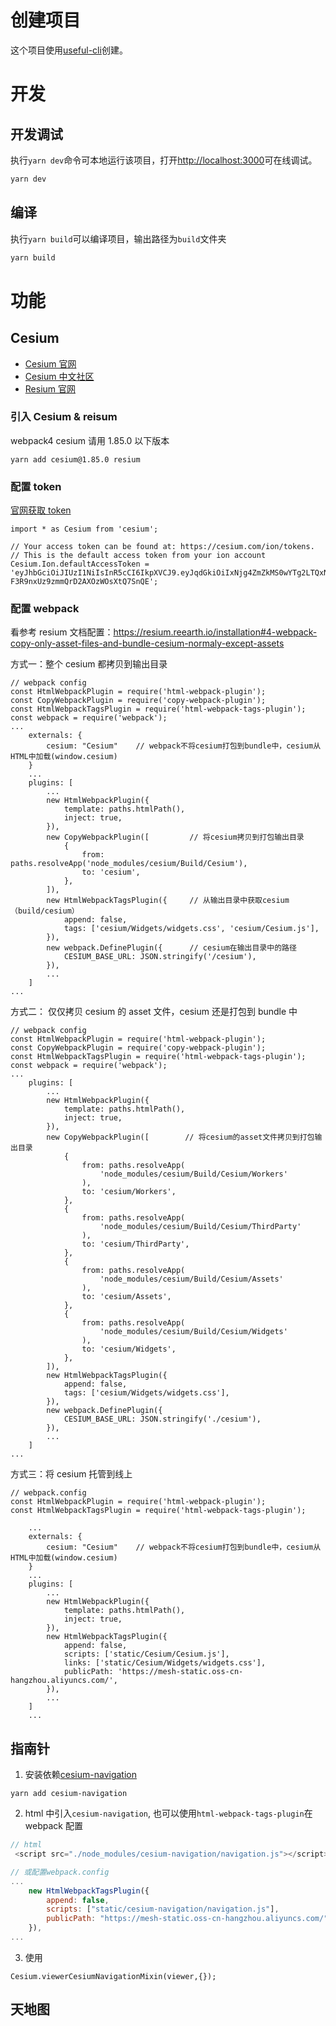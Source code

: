 # 创建项目

这个项目使用[useful-cli](https://github.com/yucheng1207/useful-cli)创建。

# 开发

## 开发调试

执行`yarn dev`命令可本地运行该项目，打开[http://localhost:3000](http://localhost:3000)可在线调试。

```bash
yarn dev
```

## 编译

执行`yarn build`可以编译项目，输出路径为`build`文件夹

```bash
yarn build
```

# 功能

## Cesium

-   [Cesium 官网](https://cesium.com/learn/cesiumjs-learn/cesiumjs-quickstart/)
-   [Cesium 中文社区](http://cesium.coinidea.com/guide/)
-   [Resium 官网](https://resium.reearth.io/)

### 引入 Cesium & reisum

webpack4 cesium 请用 1.85.0 以下版本

```
yarn add cesium@1.85.0 resium
```

### 配置 token

[官网获取 token](https://cesium.com/ion/tokens?page=1)

```
import * as Cesium from 'cesium';

// Your access token can be found at: https://cesium.com/ion/tokens.
// This is the default access token from your ion account
Cesium.Ion.defaultAccessToken = 'eyJhbGciOiJIUzI1NiIsInR5cCI6IkpXVCJ9.eyJqdGkiOiIxNjg4ZmZkMS0wYTg2LTQxNDUtYWI2Yi1jMGFkYzAyM2Y0NGQiLCJpZCI6MTUxOTAsInNjb3BlcyI6WyJhc3IiLCJnYyJdLCJpYXQiOjE1NjczOTE2ODl9.OHWWuDk17XW-F3R9nxUz9zmmQrD2AXOzWOsXtQ7SnQE';
```

### 配置 webpack

看参考 resium 文档配置：https://resium.reearth.io/installation#4-webpack-copy-only-asset-files-and-bundle-cesium-normaly-except-assets

方式一：整个 cesium 都拷贝到输出目录

```
// webpack config
const HtmlWebpackPlugin = require('html-webpack-plugin');
const CopyWebpackPlugin = require('copy-webpack-plugin');
const HtmlWebpackTagsPlugin = require('html-webpack-tags-plugin');
const webpack = require('webpack');
...
	externals: {
		cesium: "Cesium" 	// webpack不将cesium打包到bundle中，cesium从HTML中加载(window.cesium)
	}
	...
	plugins: [
		...
		new HtmlWebpackPlugin({
            template: paths.htmlPath(),
            inject: true,
        }),
		new CopyWebpackPlugin([			// 将cesium拷贝到打包输出目录
            {
                from: paths.resolveApp('node_modules/cesium/Build/Cesium'),
                to: 'cesium',
            },
        ]),
        new HtmlWebpackTagsPlugin({		// 从输出目录中获取cesium（build/cesium）
            append: false,
            tags: ['cesium/Widgets/widgets.css', 'cesium/Cesium.js'],
        }),
        new webpack.DefinePlugin({		// cesium在输出目录中的路径
            CESIUM_BASE_URL: JSON.stringify('/cesium'),
        }),
		...
	]
...
```

方式二： 仅仅拷贝 cesium 的 asset 文件，cesium 还是打包到 bundle 中

```
// webpack config
const HtmlWebpackPlugin = require('html-webpack-plugin');
const CopyWebpackPlugin = require('copy-webpack-plugin');
const HtmlWebpackTagsPlugin = require('html-webpack-tags-plugin');
const webpack = require('webpack');
...
	plugins: [
		...
		new HtmlWebpackPlugin({
            template: paths.htmlPath(),
            inject: true,
        }),
        new CopyWebpackPlugin([        // 将cesium的asset文件拷贝到打包输出目录
            {
                from: paths.resolveApp(
                    'node_modules/cesium/Build/Cesium/Workers'
                ),
                to: 'cesium/Workers',
            },
            {
                from: paths.resolveApp(
                    'node_modules/cesium/Build/Cesium/ThirdParty'
                ),
                to: 'cesium/ThirdParty',
            },
            {
                from: paths.resolveApp(
                    'node_modules/cesium/Build/Cesium/Assets'
                ),
                to: 'cesium/Assets',
            },
            {
                from: paths.resolveApp(
                    'node_modules/cesium/Build/Cesium/Widgets'
                ),
                to: 'cesium/Widgets',
            },
        ]),
        new HtmlWebpackTagsPlugin({
            append: false,
            tags: ['cesium/Widgets/widgets.css'],
        }),
        new webpack.DefinePlugin({
            CESIUM_BASE_URL: JSON.stringify('./cesium'),
        }),
		...
	]
...
```

方式三：将 cesium 托管到线上

```
// webpack.config
const HtmlWebpackPlugin = require('html-webpack-plugin');
const HtmlWebpackTagsPlugin = require('html-webpack-tags-plugin');

	...
	externals: {
		cesium: "Cesium" 	// webpack不将cesium打包到bundle中，cesium从HTML中加载(window.cesium)
	}
	...
	plugins: [
		...
		new HtmlWebpackPlugin({
            template: paths.htmlPath(),
            inject: true,
        }),
        new HtmlWebpackTagsPlugin({
            append: false,
            scripts: ['static/Cesium/Cesium.js'],
            links: ['static/Cesium/Widgets/widgets.css'],
            publicPath: 'https://mesh-static.oss-cn-hangzhou.aliyuncs.com/',
        }),
		...
	]
	...
```

## 指南针

1. 安装依赖[cesium-navigation](https://www.npmjs.com/package/cesium-navigation)

```
yarn add cesium-navigation
```

2. html 中引入`cesium-navigation`, 也可以使用`html-webpack-tags-plugin`在 webpack 配置

```javascript
// html
 <script src="./node_modules/cesium-navigation/navigation.js"></script>

// 或配置webpack.config
...
	new HtmlWebpackTagsPlugin({
		append: false,
		scripts: ["static/cesium-navigation/navigation.js"],
		publicPath: "https://mesh-static.oss-cn-hangzhou.aliyuncs.com/",
	}),
...
```

3. 使用

```
Cesium.viewerCesiumNavigationMixin(viewer,{});
```

## 天地图
